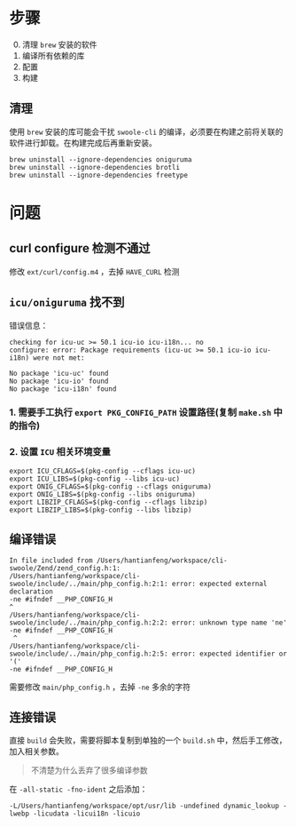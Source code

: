 # 步骤
0. 清理 `brew` 安装的软件
1. 编译所有依赖的库
2. 配置
3. 构建


## 清理
使用 `brew` 安装的库可能会干扰 `swoole-cli` 的编译，必须要在构建之前将关联的软件进行卸载。在构建完成后再重新安装。

```shell
brew uninstall --ignore-dependencies oniguruma
brew uninstall --ignore-dependencies brotli
brew uninstall --ignore-dependencies freetype
```

# 问题


## curl configure 检测不通过
修改 `ext/curl/config.m4` ，去掉 `HAVE_CURL` 检测

## `icu/oniguruma` 找不到

错误信息：
```
checking for icu-uc >= 50.1 icu-io icu-i18n... no
configure: error: Package requirements (icu-uc >= 50.1 icu-io icu-i18n) were not met:

No package 'icu-uc' found
No package 'icu-io' found
No package 'icu-i18n' found
```

### 1. 需要手工执行 `export PKG_CONFIG_PATH` 设置路径(复制 `make.sh` 中的指令)
### 2. 设置 `ICU` 相关环境变量

```shell
export ICU_CFLAGS=$(pkg-config --cflags icu-uc)
export ICU_LIBS=$(pkg-config --libs icu-uc)
export ONIG_CFLAGS=$(pkg-config --cflags oniguruma)
export ONIG_LIBS=$(pkg-config --libs oniguruma)
export LIBZIP_CFLAGS=$(pkg-config --cflags libzip)
export LIBZIP_LIBS=$(pkg-config --libs libzip)
```

## 编译错误
```
In file included from /Users/hantianfeng/workspace/cli-swoole/Zend/zend_config.h:1:
/Users/hantianfeng/workspace/cli-swoole/include/../main/php_config.h:2:1: error: expected external declaration
-ne #ifndef __PHP_CONFIG_H
^
/Users/hantianfeng/workspace/cli-swoole/include/../main/php_config.h:2:2: error: unknown type name 'ne'
-ne #ifndef __PHP_CONFIG_H
 ^
/Users/hantianfeng/workspace/cli-swoole/include/../main/php_config.h:2:5: error: expected identifier or '('
-ne #ifndef __PHP_CONFIG_H
```

需要修改 `main/php_config.h` ，去掉 `-ne` 多余的字符

## 连接错误
直接 `build` 会失败，需要将脚本复制到单独的一个 `build.sh` 中，然后手工修改，加入相关参数。

> 不清楚为什么丢弃了很多编译参数

在 `-all-static -fno-ident` 之后添加： 

```
-L/Users/hantianfeng/workspace/opt/usr/lib -undefined dynamic_lookup -lwebp -licudata -licui18n -licuio
```